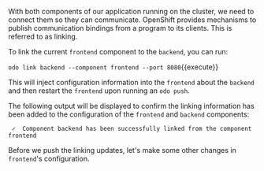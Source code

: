 With both components of our application running on the cluster, we need to connect them so they can communicate. OpenShift provides mechanisms to publish communication bindings from a program to its clients. This is referred to as linking.

To link the current `frontend` component to the `backend`, you can run:

`odo link backend --component frontend --port 8080`{{execute}}

This will inject configuration information into the `frontend` about the `backend` and then restart the `frontend` upon running an `odo push`.

The following output will be displayed to confirm the linking information has been added to the configuration of the `frontend` and `backend` components:

```
 ✓  Component backend has been successfully linked from the component frontend
```

Before we push the linking updates, let's make some other changes in `frontend`'s configuration.

